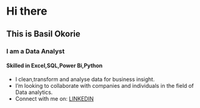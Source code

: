 # Hi there 
## This is Basil Okorie
### I am a Data Analyst
#### Skilled in Excel,SQL,Power Bi,Python
- I clean,transform and analyse data for business insight.
- I’m looking to collaborate with companies and individuals in the field of Data analytics.
- Connect with me on: [LINKEDIN](https://www.linkedin.com/in/basil-okorie-8a5aa5136/?utm_source=share&utm_campaign=share_via&utm_content=profile&utm_medium=android_app)


<!---
BasilOkorie/BasilOkorie is a ✨ special ✨ repository because its `README.md` (this file) appears on your GitHub profile.
You can click the Preview link to take a look at your changes.
--->
